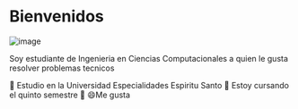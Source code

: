# Bienvenidos

![image](https://github.com/user-attachments/assets/2b777c4c-4e7a-4c70-a49d-3a7ca2059660)


Soy estudiante de Ingenieria en Ciencias Computacionales a quien le gusta resolver problemas tecnicos

🏫 Estudio en la Universidad Especialidades Espiritu Santo
💁 Estoy cursando el quinto semestre
🤔
😄Me gusta 
<!--
**JoselineVergara/JoselineVergara** is a ✨ _special_ ✨ repository because its `README.md` (this file) appears on your GitHub profile.

Here are some ideas to get you started:

- 🔭 I’m currently working on ...
- 🌱 I’m currently learning ...
- 👯 I’m looking to collaborate on ...
- 🤔 I’m looking for help with ...
- 💬 Ask me about ...
- 📫 How to reach me: ...
- 😄 Pronouns: ...
- ⚡ Fun fact: ...
-->
